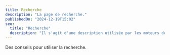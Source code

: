 ```yaml
---
title: Recherche
description: "La page de recherche."
publishedOn: "2024-12-19T15:02"
seo:
  title: "Recherche"
  description: "Il s'agit d'une description utilisée par les moteurs de recherche."
---
```


Des conseils pour utiliser la recherche.
